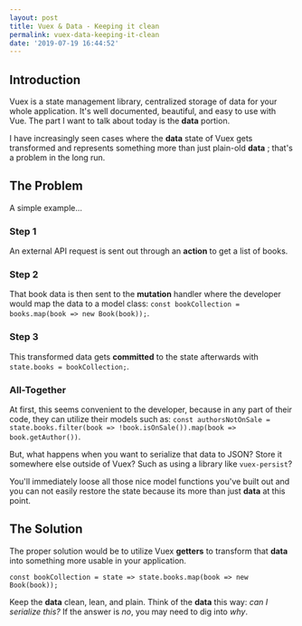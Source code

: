 ```yaml
---
layout: post
title: Vuex & Data - Keeping it clean
permalink: vuex-data-keeping-it-clean
date: '2019-07-19 16:44:52'
---
```


## Introduction

Vuex is a state management library, centralized storage of data for your whole application. It's well documented, beautiful, and easy to use with Vue. The part I want to talk about today is the **data** portion.

I have increasingly seen cases where the **data** state of Vuex gets transformed and represents something more than just plain-old **data** ; that's a problem in the long run.

## The Problem

A simple example...

### Step 1

An external API request is sent out through an **action** to get a list of books.

### Step 2

That book data is then sent to the **mutation** handler where the developer would map the data to a model class: `const bookCollection = books.map(book => new Book(book));`.

### Step 3

This transformed data gets **committed** to the state afterwards with `state.books = bookCollection;`.

### All-Together

At first, this seems convenient to the developer, because in any part of their code, they can utilize their models such as: `const authorsNotOnSale = state.books.filter(book => !book.isOnSale()).map(book => book.getAuthor())`.

But, what happens when you want to serialize that data to JSON? Store it somewhere else outside of Vuex? Such as using a library like `vuex-persist`?

You'll immediately loose all those nice model functions you've built out and you can not easily restore the state because its more than just **data** at this point.

## The Solution

The proper solution would be to utilize Vuex **getters** to transform that **data** into something more usable in your application.

`const bookCollection = state => state.books.map(book => new Book(book));`

Keep the **data** clean, lean, and plain. Think of the **data** this way: _can I serialize this?_ If the answer is _no_, you may need to dig into _why_.

